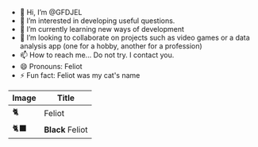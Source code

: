- 👋 Hi, I’m @GFDJEL
- 👀 I’m interested in developing useful questions.
- 🌱 I’m currently learning new ways of development
- 💞️ I’m looking to collaborate on projects such as video games or a data analysis app (one for a hobby, another for a profession)
- 📫 How to reach me... Do not try. I contact you.
- 😄 Pronouns: Feliot
- ⚡ Fun fact: Feliot was my cat's name

<!---
GFDJEL/GFDJEL is a ✨ special ✨ repository because its `README.md` (this file) appears on your GitHub profile.
You can click the Preview link to take a look at your changes.
--->
| Image  | Title |
| ------------- | ------------- |
| 🐈  | Feliot |
| 🐈‍⬛  | **Black** Feliot |
